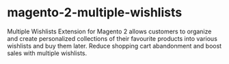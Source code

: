 # magento-2-multiple-wishlists
Multiple Wishlists Extension for Magento 2 allows customers to organize and create personalized collections of their favourite products into various wishlists and buy them later. Reduce shopping cart abandonment and boost sales with multiple wishlists.
